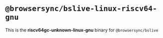 # `@browsersync/bslive-linux-riscv64-gnu`

This is the **riscv64gc-unknown-linux-gnu** binary for `@browsersync/bslive`
